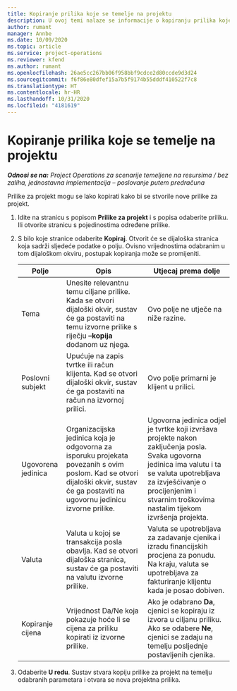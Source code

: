 ```yaml
---
title: Kopiranje prilika koje se temelje na projektu
description: U ovoj temi nalaze se informacije o kopiranju prilika koje se temelje na projektu u aplikaciji Project Operations.
author: rumant
manager: Annbe
ms.date: 10/09/2020
ms.topic: article
ms.service: project-operations
ms.reviewer: kfend
ms.author: rumant
ms.openlocfilehash: 26ae5cc267bb06f958bbf9cdce2d80ccde9d3d24
ms.sourcegitcommit: f6f86e80dfef15a7b5f9174b55dddf410522f7c8
ms.translationtype: HT
ms.contentlocale: hr-HR
ms.lasthandoff: 10/31/2020
ms.locfileid: "4181619"
---
```

# <a name="copy-project-based-opportunities"></a>Kopiranje prilika koje se temelje na projektu

_**Odnosi se na:** Project Operations za scenarije temeljene na resursima / bez zaliha, jednostavna implementacija – poslovanje putem predračuna_


Prilike za projekt mogu se lako kopirati kako bi se stvorile nove prilike za projekt. 

1. Idite na stranicu s popisom **Prilike za projekt** i s popisa odaberite priliku. Ili otvorite stranicu s pojedinostima određene prilike. 
2. S bilo koje stranice odaberite **Kopiraj**. Otvorit će se dijaloška stranica koja sadrži sljedeće podatke o polju. Ovisno vrijednostima odabranim u tom dijaloškom okviru, postupak kopiranja može se promijeniti.

    | **Polje** | **Opis** | **Utjecaj prema dolje** |
    | --- | --- | --- |
    | Tema | Unesite relevantnu temu ciljane prilike. Kada se otvori dijaloški okvir, sustav će ga postaviti na temu izvorne prilike s riječju **–kopija** dodanom uz njega. | Ovo polje ne utječe na niže razine. |
    | Poslovni subjekt | Upućuje na zapis tvrtke ili račun klijenta. Kad se otvori dijaloški okvir, sustav će ga postaviti na račun na izvornoj prilici. | Ovo polje primarni je klijent u prilici. |
    | Ugovorena jedinica | Organizacijska jedinica koja je odgovorna za isporuku projekata povezanih s ovim poslom. Kad se otvori dijaloški okvir, sustav će ga postaviti na ugovornu jedinicu izvorne prilike. | Ugovorna jedinica odjel je tvrtke koji izvršava projekte nakon zaključenja posla. Svaka ugovorna jedinica ima valutu i ta se valuta upotrebljava za izvješćivanje o procijenjenim i stvarnim troškovima nastalim tijekom izvršenja projekta. |
    | Valuta | Valuta u kojoj se transakcija posla obavlja. Kad se otvori dijaloška stranica, sustav će ga postaviti na valutu izvorne prilike. | Valuta se upotrebljava za zadavanje cjenika i izradu financijskih procjena za ponudu. Na kraju, valuta se upotrebljava za fakturiranje klijentu kada je posao dobiven. |
    | Kopiranje cijena | Vrijednost Da/Ne koja pokazuje hoće li se cijena za priliku kopirati iz izvorne prilike. | Ako je odabrano **Da**, cjenici se kopiraju iz izvora u ciljanu priliku. Ako se odabere **Ne**, cjenici se zadaju na temelju posljednje postavljenih cjenika. |

3. Odaberite **U redu**. Sustav stvara kopiju prilike za projekt na temelju odabranih parametara i otvara se nova projektna prilika.
